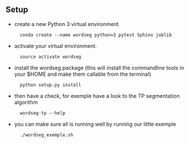 Setup
-----

* create a new Python 3 virtual environment

        conda create --name wordseg python=3 pytest Sphinx joblib

* activate your virtual environment.

        source activate wordseg

* install the wordseg package (this will install the commandline tools
  in your $HOME and make them callable from the terminal)

        python setup.py install

* then have a check, for exemple have a look to the TP segmentation algorithm

        wordseg-tp --help

* you can make sure all is running well by running our little exemple

        ./wordseg_exemple.sh

